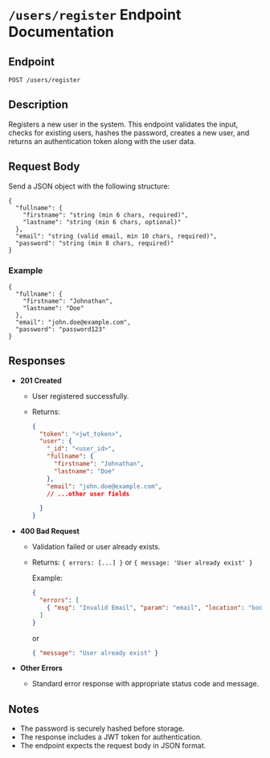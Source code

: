 # `/users/register` Endpoint Documentation

## Endpoint

`POST /users/register`

## Description
Registers a new user in the system. This endpoint validates the input, checks for existing users, hashes the password, creates a new user, and returns an authentication token along with the user data.

## Request Body
Send a JSON object with the following structure:

```
{
  "fullname": {
    "firstname": "string (min 6 chars, required)",
    "lastname": "string (min 6 chars, optional)"
  },
  "email": "string (valid email, min 10 chars, required)",
  "password": "string (min 8 chars, required)"
}
```

### Example
```
{
  "fullname": {
    "firstname": "Johnathan",
    "lastname": "Doe"
  },
  "email": "john.doe@example.com",
  "password": "password123"
}
```

## Responses

- **201 Created**
  - User registered successfully.
  - Returns:

    ```json
    {
      "token": "<jwt_token>",
      "user": {
        "_id": "<user_id>",
        "fullname": {
          "firstname": "Johnathan",
          "lastname": "Doe"
        },
        "email": "john.doe@example.com",
        // ...other user fields
    
      }
    }
    ```

- **400 Bad Request**
  - Validation failed or user already exists.
  - Returns: `{ errors: [...] }` or `{ message: 'User already exist' }`

    Example:
    ```json
    {
      "errors": [
        { "msg": "Invalid Email", "param": "email", "location": "body" }
      ]
    }
    ```
    or
    ```json
    { "message": "User already exist" }
    ```

- **Other Errors**
  - Standard error response with appropriate status code and message.

## Notes
- The password is securely hashed before storage.
- The response includes a JWT token for authentication.
- The endpoint expects the request body in JSON format.
